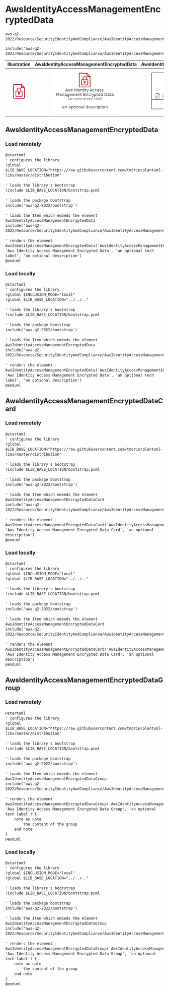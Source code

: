 # AwsIdentityAccessManagementEncryptedData


```text
aws-q2-2022/Resource/SecurityIdentityAndCompliance/AwsIdentityAccessManagementEncryptedData
```

```text
include('aws-q2-2022/Resource/SecurityIdentityAndCompliance/AwsIdentityAccessManagementEncryptedData')
```



| Illustration | AwsIdentityAccessManagementEncryptedData | AwsIdentityAccessManagementEncryptedDataCard | AwsIdentityAccessManagementEncryptedDataGroup |
| :---: | :---: | :---: | :---: |
| ![illustration for Illustration](../../../aws-q2-2022/Resource/SecurityIdentityAndCompliance/AwsIdentityAccessManagementEncryptedData.png) | ![illustration for AwsIdentityAccessManagementEncryptedData](../../../aws-q2-2022/Resource/SecurityIdentityAndCompliance/AwsIdentityAccessManagementEncryptedData.Local.png) | ![illustration for AwsIdentityAccessManagementEncryptedDataCard](../../../aws-q2-2022/Resource/SecurityIdentityAndCompliance/AwsIdentityAccessManagementEncryptedDataCard.Local.png) | ![illustration for AwsIdentityAccessManagementEncryptedDataGroup](../../../aws-q2-2022/Resource/SecurityIdentityAndCompliance/AwsIdentityAccessManagementEncryptedDataGroup.Local.png) |




## AwsIdentityAccessManagementEncryptedData

### Load remotely
```plantuml
@startuml
' configures the library
!global $LIB_BASE_LOCATION="https://raw.githubusercontent.com/tmorin/plantuml-libs/master/distribution"

' loads the library's bootstrap
!include $LIB_BASE_LOCATION/bootstrap.puml

' loads the package bootstrap
include('aws-q2-2022/bootstrap')

' loads the Item which embeds the element AwsIdentityAccessManagementEncryptedData
include('aws-q2-2022/Resource/SecurityIdentityAndCompliance/AwsIdentityAccessManagementEncryptedData')

' renders the element
AwsIdentityAccessManagementEncryptedData('AwsIdentityAccessManagementEncryptedData', 'Aws Identity Access Management Encrypted Data', 'an optional tech label', 'an optional description')
@enduml
```

### Load locally
```plantuml
@startuml
' configures the library
!global $INCLUSION_MODE="local"
!global $LIB_BASE_LOCATION="../../.."

' loads the library's bootstrap
!include $LIB_BASE_LOCATION/bootstrap.puml

' loads the package bootstrap
include('aws-q2-2022/bootstrap')

' loads the Item which embeds the element AwsIdentityAccessManagementEncryptedData
include('aws-q2-2022/Resource/SecurityIdentityAndCompliance/AwsIdentityAccessManagementEncryptedData')

' renders the element
AwsIdentityAccessManagementEncryptedData('AwsIdentityAccessManagementEncryptedData', 'Aws Identity Access Management Encrypted Data', 'an optional tech label', 'an optional description')
@enduml
```

## AwsIdentityAccessManagementEncryptedDataCard

### Load remotely
```plantuml
@startuml
' configures the library
!global $LIB_BASE_LOCATION="https://raw.githubusercontent.com/tmorin/plantuml-libs/master/distribution"

' loads the library's bootstrap
!include $LIB_BASE_LOCATION/bootstrap.puml

' loads the package bootstrap
include('aws-q2-2022/bootstrap')

' loads the Item which embeds the element AwsIdentityAccessManagementEncryptedDataCard
include('aws-q2-2022/Resource/SecurityIdentityAndCompliance/AwsIdentityAccessManagementEncryptedData')

' renders the element
AwsIdentityAccessManagementEncryptedDataCard('AwsIdentityAccessManagementEncryptedDataCard', 'Aws Identity Access Management Encrypted Data Card', 'an optional description')
@enduml
```

### Load locally
```plantuml
@startuml
' configures the library
!global $INCLUSION_MODE="local"
!global $LIB_BASE_LOCATION="../../.."

' loads the library's bootstrap
!include $LIB_BASE_LOCATION/bootstrap.puml

' loads the package bootstrap
include('aws-q2-2022/bootstrap')

' loads the Item which embeds the element AwsIdentityAccessManagementEncryptedDataCard
include('aws-q2-2022/Resource/SecurityIdentityAndCompliance/AwsIdentityAccessManagementEncryptedData')

' renders the element
AwsIdentityAccessManagementEncryptedDataCard('AwsIdentityAccessManagementEncryptedDataCard', 'Aws Identity Access Management Encrypted Data Card', 'an optional description')
@enduml
```

## AwsIdentityAccessManagementEncryptedDataGroup

### Load remotely
```plantuml
@startuml
' configures the library
!global $LIB_BASE_LOCATION="https://raw.githubusercontent.com/tmorin/plantuml-libs/master/distribution"

' loads the library's bootstrap
!include $LIB_BASE_LOCATION/bootstrap.puml

' loads the package bootstrap
include('aws-q2-2022/bootstrap')

' loads the Item which embeds the element AwsIdentityAccessManagementEncryptedDataGroup
include('aws-q2-2022/Resource/SecurityIdentityAndCompliance/AwsIdentityAccessManagementEncryptedData')

' renders the element
AwsIdentityAccessManagementEncryptedDataGroup('AwsIdentityAccessManagementEncryptedDataGroup', 'Aws Identity Access Management Encrypted Data Group', 'an optional tech label') {
    note as note
        the content of the group
    end note
}
@enduml
```

### Load locally
```plantuml
@startuml
' configures the library
!global $INCLUSION_MODE="local"
!global $LIB_BASE_LOCATION="../../.."

' loads the library's bootstrap
!include $LIB_BASE_LOCATION/bootstrap.puml

' loads the package bootstrap
include('aws-q2-2022/bootstrap')

' loads the Item which embeds the element AwsIdentityAccessManagementEncryptedDataGroup
include('aws-q2-2022/Resource/SecurityIdentityAndCompliance/AwsIdentityAccessManagementEncryptedData')

' renders the element
AwsIdentityAccessManagementEncryptedDataGroup('AwsIdentityAccessManagementEncryptedDataGroup', 'Aws Identity Access Management Encrypted Data Group', 'an optional tech label') {
    note as note
        the content of the group
    end note
}
@enduml
```

